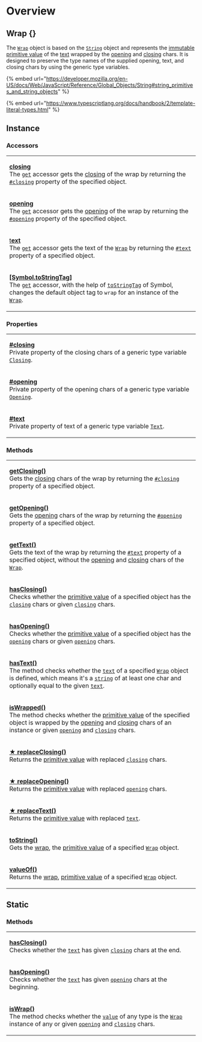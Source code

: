 # Overview

## Wrap {}

The [`Wrap`](https://github.com/angular-package/wrapper/blob/main/src/lib/wrap.class.ts) object is based on the [`String`](https://developer.mozilla.org/en-US/docs/Web/JavaScript/Reference/Global\_Objects/String) object and represents the [immutable](https://developer.mozilla.org/en-US/docs/Glossary/Immutable) [primitive value](https://developer.mozilla.org/en-US/docs/Web/JavaScript/Reference/Global\_Objects/String/valueOf) of the [text](../library/basic-concepts.md#wrap-content) wrapped by the [opening](../library/basic-concepts.md#opening) and [closing](../library/basic-concepts.md#closing) chars. It is designed to preserve the type names of the supplied opening, text, and closing chars by using the generic type variables.

{% embed url="https://developer.mozilla.org/en-US/docs/Web/JavaScript/Reference/Global_Objects/String#string_primitives_and_string_objects" %}

{% embed url="https://www.typescriptlang.org/docs/handbook/2/template-literal-types.html" %}

## Instance

### Accessors

|                                                                                                                                                                                                                                                                                                                                                                                                                                                                                                                                                 |
| ----------------------------------------------------------------------------------------------------------------------------------------------------------------------------------------------------------------------------------------------------------------------------------------------------------------------------------------------------------------------------------------------------------------------------------------------------------------------------------------------------------------------------------------------- |
| <p><strong></strong><a href="accessors/closing.md"><strong>closing</strong></a><br>The <a href="https://developer.mozilla.org/en-US/docs/Web/JavaScript/Reference/Functions/get"><code>get</code></a> accessor gets the <a href="../library/basic-concepts.md#closing">closing</a> of the wrap by returning the <a href="properties/closing.md"><code>#closing</code></a> property of the specified object.</p>                                                                                                                                 |
| <p><a href="accessors/opening.md"><strong>opening</strong></a><br>The <a href="https://developer.mozilla.org/en-US/docs/Web/JavaScript/Reference/Functions/get"><code>get</code></a> accessor gets the <a href="../library/basic-concepts.md#opening">opening</a> of the wrap by returning the <a href="properties/opening.md"><code>#opening</code></a> property of the specified object.</p>                                                                                                                                                  |
| <p><a href="accessors/text.md">t<strong>ext</strong></a><br>The <a href="https://developer.mozilla.org/en-US/docs/Web/JavaScript/Reference/Functions/get"><code>get</code></a> accessor gets the text of the <a href="overview.md#wrap"><code>Wrap</code></a> by returning the <a href="properties/text.md"><code>#text</code></a> property of a specified object.</p>                                                                                                                                                                          |
| <p><strong></strong><a href="accessors/symbol.tostringtag.md"><strong>[Symbol.toStringTag]</strong></a><br>The <a href="https://developer.mozilla.org/en-US/docs/Web/JavaScript/Reference/Functions/get"><code>get</code></a> accessor, with the help of <a href="https://developer.mozilla.org/en-US/docs/Web/JavaScript/Reference/Global_Objects/Symbol/toStringTag"><code>toStringTag</code></a> of Symbol, changes the default object tag to <code>wrap</code> for an instance of the <a href="overview.md#wrap"><code>Wrap</code></a>.</p> |

### Properties

|                                                                                                                                                                                                                                      |
| ------------------------------------------------------------------------------------------------------------------------------------------------------------------------------------------------------------------------------------ |
| <p><strong></strong><a href="properties/closing.md"><strong>#closing</strong></a><br>Private property of the closing chars of a generic type variable <a href="generic-type-variables.md#wrap-closing"><code>Closing</code></a>.</p> |
| <p><strong></strong><a href="properties/opening.md"><strong>#opening</strong></a><br>Private property of the opening chars of a generic type variable <a href="generic-type-variables.md#wrap-opening"><code>Opening</code></a>.</p> |
| <p><a href="properties/text.md"><strong>#text</strong></a><br>Private property of text of a generic type variable <a href="generic-type-variables.md#wrap-less-than...-text-...greater-than"><code>Text</code></a>.</p>              |

### Methods

|                                                                                                                                                                                                                                                                                                                                                                                                                                                                                                                                                     |
| --------------------------------------------------------------------------------------------------------------------------------------------------------------------------------------------------------------------------------------------------------------------------------------------------------------------------------------------------------------------------------------------------------------------------------------------------------------------------------------------------------------------------------------------------- |
| <p><strong></strong><a href="methods/instance/getclosing.md"><strong>getClosing()</strong></a><br>Gets the <a href="../library/basic-concepts.md#closing">closing</a> chars of the wrap by returning the <a href="properties/#closing-closing"><code>#closing</code></a> property of a specified object.</p>                                                                                                                                                                                                                                        |
| <p><strong></strong><a href="methods/instance/getopening.md"><strong>getOpening()</strong></a><br>Gets the <a href="../library/basic-concepts.md#opening">opening</a> chars of the wrap by returning the <a href="properties/#opening-opening"><code>#opening</code></a> property of a specified object.</p>                                                                                                                                                                                                                                        |
| <p><a href="methods/instance/gettext.md"><strong>getText()</strong></a><br>Gets the text of the wrap by returning the <a href="properties/text.md"><code>#text</code></a> property of a specified object, without the <a href="accessors/opening.md">opening</a> and <a href="accessors/closing.md">closing</a> chars of the <a href="overview.md"><code>Wrap</code></a>.</p>                                                                                                                                                                       |
| <p><strong></strong><a href="methods/instance/hasclosing.md"><strong>hasClosing()</strong></a><br>Checks whether the <a href="methods/instance/valueof.md">primitive value</a> of a specified object has the <a href="accessors/closing.md"><code>closing</code></a> chars or given <a href="methods/instance/hasclosing.md#closing-string"><code>closing</code></a> chars.</p>                                                                                                                                                                     |
| <p><a href="methods/instance/hasopening.md"><strong>hasOpening()</strong></a><br>Checks whether the <a href="methods/instance/valueof.md">primitive value</a> of a specified object has the <a href="accessors/opening.md"><code>opening</code></a> chars or given <a href="methods/instance/hasopening.md#opening-string"><code>opening</code></a> chars.</p>                                                                                                                                                                                      |
| <p><strong></strong><a href="methods/instance/hastext.md"><strong>hasText()</strong></a><br>The method checks whether the <a href="accessors/text.md"><code>text</code></a> of a specified <a href="broken-reference"><code>Wrap</code></a> object is defined, which means it's a <a href="https://developer.mozilla.org/en-US/docs/Web/JavaScript/Reference/Global_Objects/String"><code>string</code></a> of at least one char and optionally equal to the given <a href="methods/instance/hastext.md#text-string"><code>text</code></a>.</p>     |
| <p><a href="methods/instance/iswrapped.md"><strong>isWrapped()</strong></a><br>The method checks whether the <a href="methods/instance/valueof.md">primitive value</a> of the specified object is wrapped by the <a href="accessors/opening.md">opening</a> and <a href="accessors/closing.md">closing</a> chars of an instance or given <a href="methods/instance/iswrapped.md#opening-string-this.-opening"><code>opening</code></a> and <a href="methods/instance/iswrapped.md#closing-string-this.-closing"><code>closing</code></a> chars.</p> |
| <p><strong></strong><a href="methods/instance/replaceclosing.md"><strong>★ replaceClosing()</strong></a><br>Returns the <a href="methods/instance/valueof.md">primitive value</a> with replaced <a href="accessors/closing.md"><code>closing</code></a> chars.</p>                                                                                                                                                                                                                                                                                  |
| <p><strong></strong><a href="methods/instance/replaceopening.md"><strong>★ replaceOpening()</strong></a><br>Returns the <a href="methods/instance/valueof.md">primitive value</a> with replaced <a href="accessors/opening.md"><code>opening</code></a> chars.</p>                                                                                                                                                                                                                                                                                  |
| <p><strong></strong><a href="methods/instance/replacetext.md"><strong>★ replaceText()</strong></a><br>Returns the <a href="methods/instance/valueof.md">primitive value</a> with replaced <a href="accessors/text.md"><code>text</code></a>.</p>                                                                                                                                                                                                                                                                                                    |
| <p><strong></strong><a href="methods/instance/tostring.md"><strong>toString()</strong></a><br>Gets the <a href="../library/basic-concepts.md#wrap">wrap</a>, the <a href="methods/instance/valueof.md">primitive value</a> of a specified <a href="overview.md"><code>Wrap</code></a> object.</p>                                                                                                                                                                                                                                                   |
| <p><strong></strong><a href="methods/instance/valueof.md"><strong>valueOf()</strong></a><br>Returns the <a href="../library/basic-concepts.md#wrap">wrap</a>, <a href="https://developer.mozilla.org/en-US/docs/Web/JavaScript/Reference/Global_Objects/String/valueOf">primitive value</a> of a specified <a href="broken-reference"><code>Wrap</code></a> object.</p>                                                                                                                                                                             |

## Static

### Methods

|                                                                                                                                                                                                                                                                                                                                                                                                                                         |
| --------------------------------------------------------------------------------------------------------------------------------------------------------------------------------------------------------------------------------------------------------------------------------------------------------------------------------------------------------------------------------------------------------------------------------------- |
| <p><a href="methods/static/hasclosing.md"><strong>hasClosing()</strong></a><strong></strong><br><strong></strong>Checks whether the <a href="methods/static/hasclosing.md#text-string"><code>text</code></a> has given <a href="methods/static/hasclosing.md#closing-string"><code>closing</code></a> chars at the end.</p>                                                                                                             |
| <p><a href="methods/static/hasopening.md"><strong>hasOpening()</strong></a><br>Checks whether the <a href="methods/static/hasopening.md#text-string"><code>text</code></a> has given <a href="methods/static/hasopening.md#opening-string"><code>opening</code></a> chars at the beginning.</p>                                                                                                                                         |
| <p><a href="methods/static/iswrap.md"><strong>isWrap()</strong></a><br>The method checks whether the <a href="methods/static/iswrap.md#value-any"><code>value</code></a> of any type is the <a href="overview.md"><code>Wrap</code></a> instance of any or given <a href="methods/static/iswrap.md#opening-opening"><code>opening</code></a> and <a href="methods/static/iswrap.md#closing-closing"><code>closing</code></a> chars.</p> |

